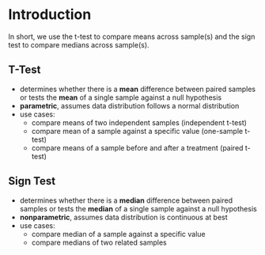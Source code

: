 # Introduction

In short, we use the t-test to compare means across sample(s) and the sign test to compare medians across sample(s).

## T-Test
- determines whether there is a **mean** difference between paired samples or tests the **mean** of a single sample against a null hypothesis
- **parametric**, assumes data distribution follows a normal distribution
- use cases:
    * compare means of two independent samples (independent t-test)
    * compare mean of a sample against a specific value (one-sample t-test)
    * compare means of a sample before and after a treatment (paired t-test)

## Sign Test
- determines whether there is a **median** difference between paired samples or tests the **median** of a single sample against a null hypothesis
- **nonparametric**, assumes data distribution is continuous at best
- use cases:
    * compare median of a sample against a specific value
    * compare medians of two related samples
